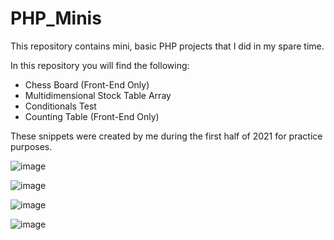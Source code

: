 # PHP_Minis
This repository contains mini, basic PHP projects that I did in my spare time.

In this repository you will find the following:
- Chess Board  (Front-End Only)
- Multidimensional Stock Table Array
- Conditionals Test
- Counting Table (Front-End Only)

These snippets were created by me during the first half of 2021 for practice purposes.

![image](https://user-images.githubusercontent.com/87696858/129039448-51a912da-bebf-4df3-a047-ed665026028d.png)

![image](https://user-images.githubusercontent.com/87696858/129039510-d61ffceb-0680-44e9-92ba-c9b07fb482d3.png)

![image](https://user-images.githubusercontent.com/87696858/129039541-3526fba9-1da5-46e7-b402-baef3bcdd3e1.png)

![image](https://user-images.githubusercontent.com/87696858/129039576-856f68bf-db1b-4816-b1ab-60c4ebfb3d97.png)

